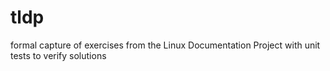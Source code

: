 tldp
====

formal capture of exercises from the Linux Documentation Project with unit tests to verify solutions
